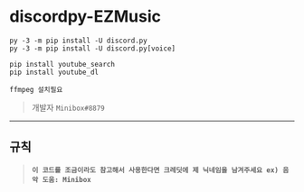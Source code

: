 # discordpy-EZMusic

```
py -3 -m pip install -U discord.py
py -3 -m pip install -U discord.py[voice]

pip install youtube_search
pip install youtube_dl

ffmpeg 설치필요
```

> 개발자 `Minibox#8879`
---
## 규칙
> **`이 코드를 조금이라도 참고해서 사용한다면 크레딧에 제 닉네임을 남겨주세요 ex) 음악 도움: Minibox`**
